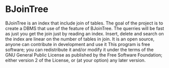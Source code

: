 # BJoinTree
BJoinTree is an index that include join of tables.
The goal of the project is to create a DBMS that use of the feature of BJoinTree. 
The querries will be fast as just you get the join just by reading an index.
Insert, delete and search on the index are linear on the number of tables in join.
It is an open source, anyone can contribute in development and use it
This program is free software; you can redistribute it and/or modify
it under the terms of the GNU General Public License as published by
the Free Software Foundation; either version 2 of the License, or
(at your option) any later version.
